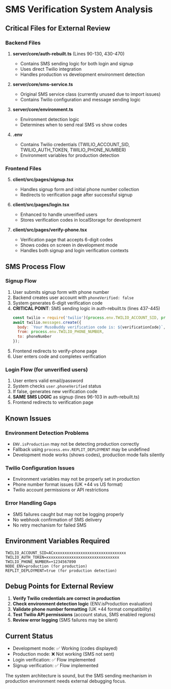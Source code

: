 # SMS Verification System Analysis

## Critical Files for External Review

### Backend Files
1. **server/core/auth-rebuilt.ts** (Lines 90-130, 430-470)
   - Contains SMS sending logic for both login and signup
   - Uses direct Twilio integration
   - Handles production vs development environment detection

2. **server/core/sms-service.ts** 
   - Original SMS service class (currently unused due to import issues)
   - Contains Twilio configuration and message sending logic

3. **server/core/environment.ts**
   - Environment detection logic
   - Determines when to send real SMS vs show codes

4. **.env**
   - Contains Twilio credentials (TWILIO_ACCOUNT_SID, TWILIO_AUTH_TOKEN, TWILIO_PHONE_NUMBER)
   - Environment variables for production detection

### Frontend Files
5. **client/src/pages/signup.tsx**
   - Handles signup form and initial phone number collection
   - Redirects to verification page after successful signup

6. **client/src/pages/login.tsx** 
   - Enhanced to handle unverified users
   - Stores verification codes in localStorage for development

7. **client/src/pages/verify-phone.tsx**
   - Verification page that accepts 6-digit codes
   - Shows codes on screen in development mode
   - Handles both signup and login verification contexts

## SMS Process Flow

### Signup Flow
1. User submits signup form with phone number
2. Backend creates user account with `phoneVerified: false`
3. System generates 6-digit verification code
4. **CRITICAL POINT**: SMS sending logic in auth-rebuilt.ts (lines 437-445)
   ```javascript
   const twilio = require('twilio')(process.env.TWILIO_ACCOUNT_SID, process.env.TWILIO_AUTH_TOKEN);
   await twilio.messages.create({
     body: `Your MusoBuddy verification code is: ${verificationCode}`,
     from: process.env.TWILIO_PHONE_NUMBER,
     to: phoneNumber
   });
   ```
5. Frontend redirects to verify-phone page
6. User enters code and completes verification

### Login Flow (for unverified users)
1. User enters valid email/password
2. System checks `user.phoneVerified` status
3. If false, generates new verification code
4. **SAME SMS LOGIC** as signup (lines 96-103 in auth-rebuilt.ts)
5. Frontend redirects to verification page

## Known Issues

### Environment Detection Problems
- `ENV.isProduction` may not be detecting production correctly
- Fallback using `process.env.REPLIT_DEPLOYMENT` may be undefined
- Development mode works (shows codes), production mode fails silently

### Twilio Configuration Issues
- Environment variables may not be properly set in production
- Phone number format issues (UK +44 vs US format)
- Twilio account permissions or API restrictions

### Error Handling Gaps
- SMS failures caught but may not be logging properly
- No webhook confirmation of SMS delivery
- No retry mechanism for failed SMS

## Environment Variables Required
```
TWILIO_ACCOUNT_SID=ACxxxxxxxxxxxxxxxxxxxxxxxxxxxxxxxx
TWILIO_AUTH_TOKEN=xxxxxxxxxxxxxxxxxxxxxxxxxxxxxxxx
TWILIO_PHONE_NUMBER=+1234567890
NODE_ENV=production (for production)
REPLIT_DEPLOYMENT=true (for production detection)
```

## Debug Points for External Review

1. **Verify Twilio credentials are correct in production**
2. **Check environment detection logic** (ENV.isProduction evaluation)
3. **Validate phone number formatting** (UK +44 format compatibility)
4. **Test Twilio API permissions** (account status, SMS enabled regions)
5. **Review error logging** (SMS failures may be silent)

## Current Status
- Development mode: ✅ Working (codes displayed)
- Production mode: ❌ Not working (SMS not sent)
- Login verification: ✅ Flow implemented
- Signup verification: ✅ Flow implemented

The system architecture is sound, but the SMS sending mechanism in production environment needs external debugging focus.
